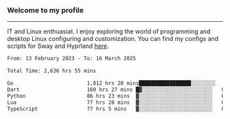 ### Welcome to my profile

---

IT and Linux enthuasiat. I enjoy exploring the world of programming and desktop Linux configuring and customization. You can find my configs and scripts for Sway and Hyprland [here](https://github.com/uroborosq/mess-of-linux-configurations).

<!-- <div display="block">
 	<img align="left" width="48%" alt="isocalendar" src=".github/metrics/isocalendar_metrics.svg" />
	<img align="center" width="48%" alt="contributions" src=".github/metrics/contributions_metrics.svg" />
	<img align="center" alt="languages" src=".github/metrics/languages_metrics.svg" />
</div> -->

<!-- ![](https://komarev.com/ghpvc/?username=uroborosq&color=success&style=flat-square) -->
<!-- [](https://img.shields.io/github/last-commit/uroborosq/uroborosq?label=Profile%20updated&style=flat-square) -->

<!--START_SECTION:waka-->

```txt
From: 13 February 2023 - To: 16 March 2025

Total Time: 2,636 hrs 55 mins

Go                        1,812 hrs 20 mins█████████████████░░░░░░░░   68.10 %
Dart                      160 hrs 27 mins █▓░░░░░░░░░░░░░░░░░░░░░░░   06.03 %
Python                    86 hrs 23 mins  ▓░░░░░░░░░░░░░░░░░░░░░░░░   03.25 %
Lua                       77 hrs 28 mins  ▓░░░░░░░░░░░░░░░░░░░░░░░░   02.91 %
TypeScript                77 hrs 5 mins   ▓░░░░░░░░░░░░░░░░░░░░░░░░   02.90 %
```

<!--END_SECTION:waka-->
